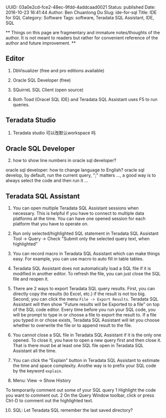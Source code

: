 UUID: 03a0e2cd-fce2-48ec-9fdd-4addcaad0021
Status: published
Date: 2016-10-23 16:41:44
Author: Ben Chuanlong Du
Slug: ide-for-sql
Title: IDE for SQL
Category: Software
Tags: software, Teradata SQL Assistant, IDE, SQL

**
Things on this page are
fragmentary and immature notes/thoughts of the author.
It is not meant to readers
but rather for convenient reference of the author and future improvement.
**


## Editor

1. DbVisualizer (free and pro editions available)

2. Oracle SQL Developer (free)

3. SQuirreL SQL Client (open source)

0. Both Toad (Oracel SQL IDE) and Teradata SQL Assistant uses F5 to run queries.

## Teradata Studio

1. Teradata studio 可以改默认workspace 吗

## Oracle SQL Developer

2. how to show line numbers in oracle sql developer?

oracle sql developer: how to change language to English?
oracle sql develop, by default, run the current query, ";" matters ..., 
a good way is to always select the code and then run it ... 

## Teradata SQL Assistant

1. You can open multiple Teradata SQL Assistant sessions when necessary.
This is helpful if you have to connect to multiple data platforms at the time.
You can have one opened session for each platform 
that you have to operate on.

2. Run only selected/highlighted SQL statement in Teradata SQL Assistant
Tool -> Query -> Check "Submit only the selected query text, when highlighted"

3. You can record macro in Teradata SQL Assistant which can make things easy.
For example, 
you can use macro to auto fill in table tables.

1. Teradata SQL Assistant does not automatically load a SQL file 
if it is modified in another editor. 
To refresh the file, 
you can just close the SQL file and reopen it. 

2. There are 2 ways to export Teradata SQL query results.
First, you can directly copy the results (to Excel, etc.) if the result is not too big.
Second, you can click the menu `File -> Export Results`. 
Teradata SQL Assistant will then show "Future results will be Exported to a file" 
on top of the SQL code editor.
Every time before you run your SQL code,
you will be prompt to type in or choose a file to export the result to.
If a file you typed in or chose exists, 
Teradata SQL Assistant will let you choose 
whether to overwrite the file or to append result to the file.

3. You cannot close a SQL file in Teradata SQL Assistant 
if it is the only one opened. 
To close it, 
you have to open a new query first and then close it. 
That is there must be at least one SQL file open in Teradata SQL Assistant all the time.

6. You can click the "Explain" button in Teradata SQL Assistant 
to estimate the time and space complexity. 
Anothe way is to prefix your SQL code by the keyword `explain`.

7. Menu: View -> Show History

To temporarily comment out some of your SQL query
1 Highlight the code you want to comment out.
2 On the Query Window toolbar, click or press Ctrl-D to comment out the highlighted text. 


10. SQL: Let Teradata SQL remember the last saved directory?
